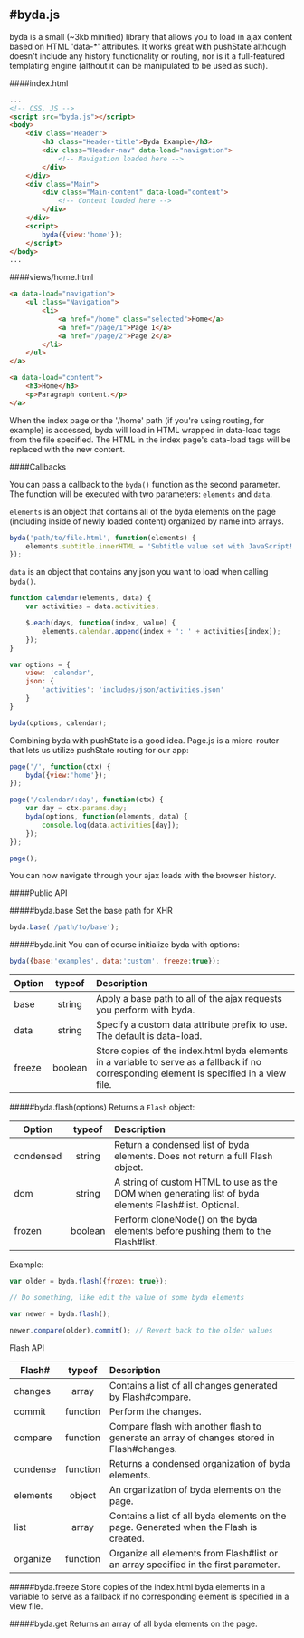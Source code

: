 #byda.js
------

byda is a small (~3kb minified) library that allows you to load in ajax content based on HTML 'data-*' attributes. It works great with pushState although doesn't include any history functionality or routing, nor is it a full-featured templating engine (althout it can be manipulated to be used as such).

####index.html
```html
...
<!-- CSS, JS -->
<script src="byda.js"></script>
<body>
	<div class="Header">
		<h3 class="Header-title">Byda Example</h3>
		<div class="Header-nav" data-load="navigation">
			<!-- Navigation loaded here -->
		</div>
	</div>
	<div class="Main">
		<div class="Main-content" data-load="content">
			<!-- Content loaded here -->
		</div>
	</div>
	<script>
		byda({view:'home'});
	</script>
</body>
...
```

####views/home.html
```html
<a data-load="navigation">
	<ul class="Navigation">
		<li>
			<a href="/home" class="selected">Home</a>
			<a href="/page/1">Page 1</a>
			<a href="/page/2">Page 2</a>
		</li>
	</ul>
</a>

<a data-load="content">
	<h3>Home</h3>
	<p>Paragraph content.</p>
</a>
```

When the index page or the '/home' path (if you're using routing, for example) is accessed, byda will load in HTML wrapped in data-load tags from the file specified. The HTML in the index page's data-load tags will be replaced with the new content.

####Callbacks

You can pass a callback to the `byda()` function as the second parameter. The function will be executed with two parameters: `elements` and `data`. 

`elements` is an object that contains all of the byda elements on the page (including inside of newly loaded content) organized by name into arrays.

```javascript
byda('path/to/file.html', function(elements) {
	elements.subtitle.innerHTML = 'Subtitle value set with JavaScript!';
});
```

`data` is an object that contains any json you want to load when calling `byda()`.

```javascript
function calendar(elements, data) {
	var activities = data.activities;

	$.each(days, function(index, value) {
		elements.calendar.append(index + ': ' + activities[index]);
	});
}

var options = {
	view: 'calendar',
	json: {
		'activities': 'includes/json/activities.json'
	}
}

byda(options, calendar);
```

Combining byda with pushState is a good idea. Page.js is a micro-router that lets us utilize pushState routing for our app:

```javascript
page('/', function(ctx) {
	byda({view:'home'});
});

page('/calendar/:day', function(ctx) {
	var day = ctx.params.day;
	byda(options, function(elements, data) {
		console.log(data.activities[day]);
	});
});

page();
```

You can now navigate through your ajax loads with the browser history.

####Public API

#####byda.base
Set the base path for XHR

```javascript
byda.base('/path/to/base');
```

#####byda.init
You can of course initialize byda with options:

```javascript
byda({base:'examples', data:'custom', freeze:true});
```

| Option        | typeof        | Description 																			 	|
| ------------- |:-------------:| :---------------------------------------------------------------------------------------- |
| base      	| string 		| Apply a base path to all of the ajax requests you perform with byda.						|
| data      	| string      	| Specify a custom data attribute prefix to use. The default is data-load. 					|
| freeze 		| boolean      	| Store copies of the index.html byda elements in a variable to serve as a fallback if no corresponding element is specified in a view file. |

#####byda.flash(options)
Returns a `Flash` object:

| Option        | typeof        | Description 																			 	|
| ------------- |:-------------:| :---------------------------------------------------------------------------------------- |
| condensed  	| string 		| Return a condensed list of byda elements. Does not return a full Flash object.			|
| dom	      	| string      	| A string of custom HTML to use as the DOM when generating list of byda elements Flash#list. Optional. |
| frozen		| boolean		| Perform cloneNode() on the byda elements before pushing them to the Flash#list.			|

Example:

```javascript
var older = byda.flash({frozen: true});

// Do something, like edit the value of some byda elements

var newer = byda.flash();

newer.compare(older).commit(); // Revert back to the older values 
```

Flash API

| Flash#        | typeof        | Description 																			 	|
| ------------- |:-------------:| :---------------------------------------------------------------------------------------- |
| changes      	| array 		| Contains a list of all changes generated by Flash#compare. 								|
| commit      	| function      | Perform the changes. 																		|
| compare 		| function      | Compare flash with another flash to generate an array of changes stored in Flash#changes. |
| condense      | function 		| Returns a condensed organization of byda elements. 										|
| elements      | object      	| An organization of byda elements on the page. 											|
| list 			| array      	| Contains a list of all byda elements on the page. Generated when the Flash is created. 	|
| organize      | function 		| Organize all elements from Flash#list or an array specified in the first parameter. 		|

#####byda.freeze
Store copies of the index.html byda elements in a variable to serve as a fallback if no corresponding element is specified in a view file.

#####byda.get
Returns an array of all byda elements on the page.

